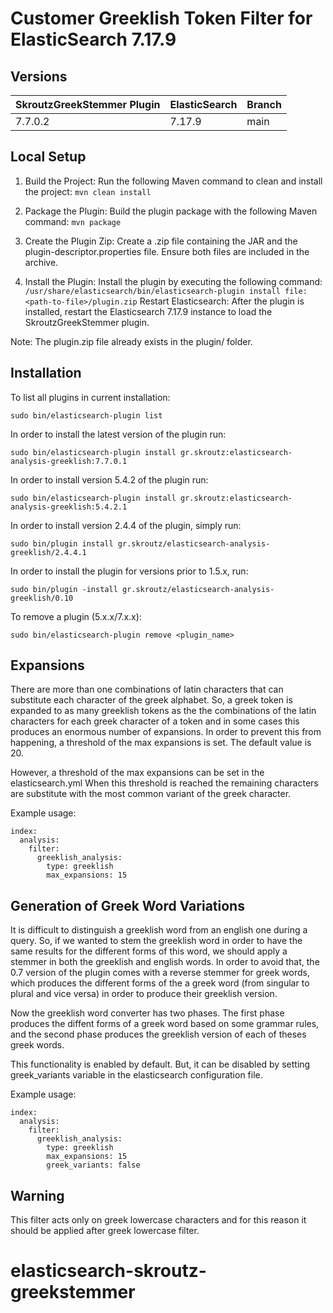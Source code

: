 Customer Greeklish Token Filter for ElasticSearch 7.17.9
========================================

Versions
--------

SkroutzGreekStemmer Plugin | ElasticSearch | Branch
---------------------------|---------------|--------|
7.7.0.2                    | 7.17.9        | main   |


Local Setup
-----------
1) Build the Project: Run the following Maven command to clean and install the project:
   ```mvn clean install```

2) Package the Plugin: Build the plugin package with the following Maven command:
   ```mvn package```

3) Create the Plugin Zip: Create a .zip file containing the JAR and the plugin-descriptor.properties file. Ensure both files are included in the archive.

4) Install the Plugin: Install the plugin by executing the following command:
   ```/usr/share/elasticsearch/bin/elasticsearch-plugin install file:<path-to-file>/plugin.zip```
   Restart Elasticsearch: After the plugin is installed, restart the Elasticsearch 7.17.9 instance to load the SkroutzGreekStemmer plugin.

Note: The plugin.zip file already exists in the plugin/ folder.


Installation
-------------

To list all plugins in current installation:

    sudo bin/elasticsearch-plugin list

In order to install the latest version of the plugin run:

    sudo bin/elasticsearch-plugin install gr.skroutz:elasticsearch-analysis-greeklish:7.7.0.1

In order to install version 5.4.2 of the plugin run:

    sudo bin/elasticsearch-plugin install gr.skroutz:elasticsearch-analysis-greeklish:5.4.2.1

In order to install version 2.4.4 of the plugin, simply run:

    sudo bin/plugin install gr.skroutz/elasticsearch-analysis-greeklish/2.4.4.1

In order to install the plugin for versions prior to 1.5.x, run:

    sudo bin/plugin -install gr.skroutz/elasticsearch-analysis-greeklish/0.10

To remove a plugin (5.x.x/7.x.x):

    sudo bin/elasticsearch-plugin remove <plugin_name>

Expansions
----------

There are more than one combinations of latin characters that can substitute
each character of the greek alphabet. So, a greek token is expanded to as many
greeklish tokens as the the combinations of the latin characters for each
greek character of a token and in some cases this produces an enormous number
of expansions. In order to prevent this from happening, a threshold of the max
expansions is set.  The default value is 20.

However, a threshold of the max expansions can be set in the elasticsearch.yml
When this threshold is reached the remaining characters are substitute with
the most common variant of the greek character.

Example usage:

	index:
	  analysis:
	    filter:
	      greeklish_analysis:
	        type: greeklish
	        max_expansions: 15

Generation of Greek Word Variations
-----------------------------------

It is difficult to distinguish a greeklish word from an english one during a
query. So, if we wanted to stem the greeklish word in order to have the same
results for the different forms of this word, we should apply a stemmer in
both the greeklish and english words. In order to avoid that, the 0.7 version
of the plugin comes with a reverse stemmer for greek words, which produces the
different forms of the a greek word (from singular to plural and vice versa)
in order to produce their greeklish version.

Now the greeklish word converter has two phases. The first phase produces the
diffent forms of a greek word based on some grammar rules, and the second
phase produces the greeklish version of each of theses greek words.

This functionality is enabled by default. But, it can be disabled by setting
greek\_variants variable in the elasticsearch configuration file.

Example usage:

	index:
	  analysis:
	    filter:
	      greeklish_analysis:
	        type: greeklish
	        max_expansions: 15
	        greek_variants: false

Warning
-------

This filter acts only on greek lowercase characters and for this reason it
should be applied after greek lowercase filter.
# elasticsearch-skroutz-greekstemmer
